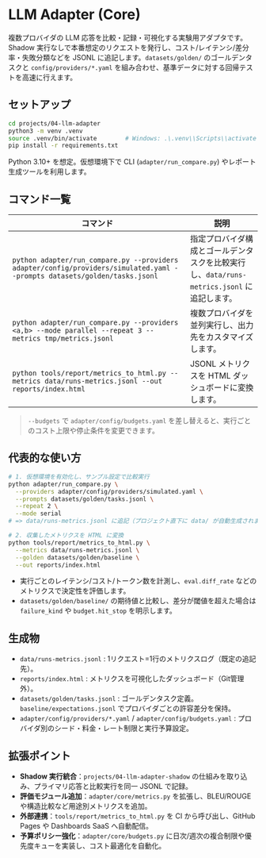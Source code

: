 # LLM Adapter (Core)

複数プロバイダの LLM 応答を比較・記録・可視化する実験用アダプタです。Shadow 実行なしで本番想定のリクエストを発行し、コスト/レイテンシ/差分率・失敗分類などを JSONL に追記します。`datasets/golden/` のゴールデンタスクと `config/providers/*.yaml` を組み合わせ、基準データに対する回帰テストを高速に行えます。

## セットアップ

```bash
cd projects/04-llm-adapter
python3 -m venv .venv
source .venv/bin/activate        # Windows: .\.venv\\Scripts\\activate
pip install -r requirements.txt
```

Python 3.10+ を想定。仮想環境下で CLI (`adapter/run_compare.py`) やレポート生成ツールを利用します。

## コマンド一覧

| コマンド | 説明 |
| --- | --- |
| `python adapter/run_compare.py --providers adapter/config/providers/simulated.yaml --prompts datasets/golden/tasks.jsonl` | 指定プロバイダ構成とゴールデンタスクを比較実行し、`data/runs-metrics.jsonl` に追記します。 |
| `python adapter/run_compare.py --providers <a,b> --mode parallel --repeat 3 --metrics tmp/metrics.jsonl` | 複数プロバイダを並列実行し、出力先をカスタマイズします。 |
| `python tools/report/metrics_to_html.py --metrics data/runs-metrics.jsonl --out reports/index.html` | JSONL メトリクスを HTML ダッシュボードに変換します。 |

> `--budgets` で `adapter/config/budgets.yaml` を差し替えると、実行ごとのコスト上限や停止条件を変更できます。

## 代表的な使い方

```bash
# 1. 仮想環境を有効化し、サンプル設定で比較実行
python adapter/run_compare.py \
  --providers adapter/config/providers/simulated.yaml \
  --prompts datasets/golden/tasks.jsonl \
  --repeat 2 \
  --mode serial
# => data/runs-metrics.jsonl に追記（プロジェクト直下に data/ が自動生成されます）

# 2. 収集したメトリクスを HTML に変換
python tools/report/metrics_to_html.py \
  --metrics data/runs-metrics.jsonl \
  --golden datasets/golden/baseline \
  --out reports/index.html
```

- 実行ごとのレイテンシ/コスト/トークン数を計測し、`eval.diff_rate` などのメトリクスで決定性を評価します。
- `datasets/golden/baseline/` の期待値と比較し、差分が閾値を超えた場合は `failure_kind` や `budget.hit_stop` を明示します。

## 生成物

- `data/runs-metrics.jsonl` : 1リクエスト=1行のメトリクスログ（既定の追記先）。
- `reports/index.html` : メトリクスを可視化したダッシュボード（Git管理外）。
- `datasets/golden/tasks.jsonl` : ゴールデンタスク定義。`baseline/expectations.jsonl` でプロバイダごとの許容差分を保持。
- `adapter/config/providers/*.yaml` / `adapter/config/budgets.yaml` : プロバイダ別のシード・料金・レート制限と実行予算設定。

## 拡張ポイント

- **Shadow 実行統合**：`projects/04-llm-adapter-shadow` の仕組みを取り込み、プライマリ応答と比較実行を同一 JSONL で記録。
- **評価モジュール追加**：`adapter/core/metrics.py` を拡張し、BLEU/ROUGE や構造比較など用途別メトリクスを追加。
- **外部連携**：`tools/report/metrics_to_html.py` を CI から呼び出し、GitHub Pages や Dashboards SaaS へ自動配信。
- **予算ポリシー強化**：`adapter/core/budgets.py` に日次/週次の複合制限や優先度キューを実装し、コスト最適化を自動化。
